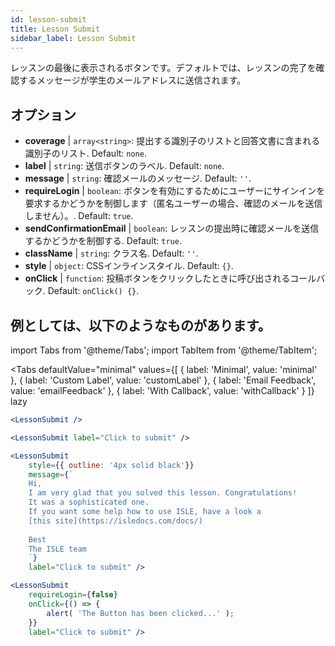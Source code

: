 ```yaml
---
id: lesson-submit 
title: Lesson Submit
sidebar_label: Lesson Submit
---
```


レッスンの最後に表示されるボタンです。デフォルトでは、レッスンの完了を確認するメッセージが学生のメールアドレスに送信されます。

## オプション

* __coverage__ | `array<string>`: 提出する識別子のリストと回答文書に含まれる識別子のリスト. Default: `none`.
* __label__ | `string`: 送信ボタンのラベル. Default: `none`.
* __message__ | `string`: 確認メールのメッセージ. Default: `''`.
* __requireLogin__ | `boolean`: ボタンを有効にするためにユーザーにサインインを要求するかどうかを制御します（匿名ユーザーの場合、確認のメールを送信しません）。. Default: `true`.
* __sendConfirmationEmail__ | `boolean`: レッスンの提出時に確認メールを送信するかどうかを制御する. Default: `true`.
* __className__ | `string`: クラス名. Default: `''`.
* __style__ | `object`: CSSインラインスタイル. Default: `{}`.
* __onClick__ | `function`: 投稿ボタンをクリックしたときに呼び出されるコールバック. Default: `onClick() {}`.


## 例としては、以下のようなものがあります。

import Tabs from '@theme/Tabs';
import TabItem from '@theme/TabItem';

<Tabs
    defaultValue="minimal"
    values={[
        { label: 'Minimal', value: 'minimal' },
        { label: 'Custom Label', value: 'customLabel' },
        { label: 'Email Feedback', value: 'emailFeedback' },
        { label: 'With Callback', value: 'withCallback' }
    ]}
    lazy
>
<TabItem value="minimal">

```jsx live
<LessonSubmit />
```

</TabItem>

<TabItem value="customLabel">

```jsx live
<LessonSubmit label="Click to submit" />
```

</TabItem>

<TabItem value="withEmail">

```jsx live
<LessonSubmit 
    style={{ outline: '4px solid black'}}
    message={`
    Hi,
    I am very glad that you solved this lesson. Congratulations! 
    It was a sophisticated one.
    If you want some help how to use ISLE, have a look a 
    [this site](https://isledocs.com/docs/)
    
    Best
    The ISLE team
    `}
    label="Click to submit" />
```
</TabItem>

<TabItem value="withCallback">

```jsx live
<LessonSubmit 
    requireLogin={false}
    onClick={() => {
        alert( 'The Button has been clicked...' );
    }}
    label="Click to submit" />
```
</TabItem>

</Tabs>
